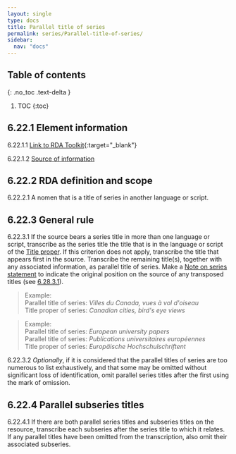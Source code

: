 ```yaml
---
layout: single
type: docs
title: Parallel title of series
permalink: series/Parallel-title-of-series/
sidebar:
  nav: "docs"
---
```


## Table of contents
{: .no_toc .text-delta }

1. TOC
{:toc}

## 6.22.1 Element information

<a name="6.22.1.1">6.22.1.1</a> [Link to RDA Toolkit](https://beta.rdatoolkit.org/Content/Index?externalId=en-US_ala-9a2bd933-3204-3798-840a-dc55a5a237d0){:target="_blank"}

<a name="6.22.1.2">6.22.1.2</a> [Source of information](/DCRMR/series/)

## 6.22.2 RDA definition and scope

<a name="6.22.2.1">6.22.2.1</a> A nomen that is a title of series in another language or script.

## 6.22.3 General rule

<a name="6.22.3.1">6.22.3.1</a> If the source bears a series title in more than one language or script, transcribe as the series title the title that is in the language or script of the [Title proper](/DCRMR/title/Title-proper/). If this criterion does not apply, transcribe the title that appears first in the source. Transcribe the remaining title(s), together with any associated information, as parallel title of series. Make a [Note on series statement](/DCRMR/series/Note-on-series-statement/) to indicate the original position on the source of any transposed titles (see [6.28.3.1](/DCRMR/series/Note-on-series-statement/#6.28.3.1)).

>Example:    
>Parallel title of series: <CITE>Villes du Canada, vues à vol d'oiseau</CITE>    
>Title proper of series: <CITE>Canadian cities, bird's eye views</CITE>  

>Example:    
>Parallel title of series: <CITE>European university papers</CITE>    
>Parallel title of series: <CITE>Publications universitaires européennes</CITE>   
>Title proper of series: <CITE>Europäische Hochschulschriftent</CITE>  

<a name="6.22.3.2">6.22.3.2</a> *Optionally*, if it is considered that the parallel titles of series are too numerous to list exhaustively, and that some may be omitted without significant loss of identification, omit parallel series titles after the first using the mark of omission.

## 6.22.4 Parallel subseries titles

<a name="6.22.4.1">6.22.4.1</a> If there are both parallel series titles and subseries titles on the resource, transcribe each subseries after the series title to which it relates. If any parallel titles have been omitted from the transcription, also omit their associated subseries. 
